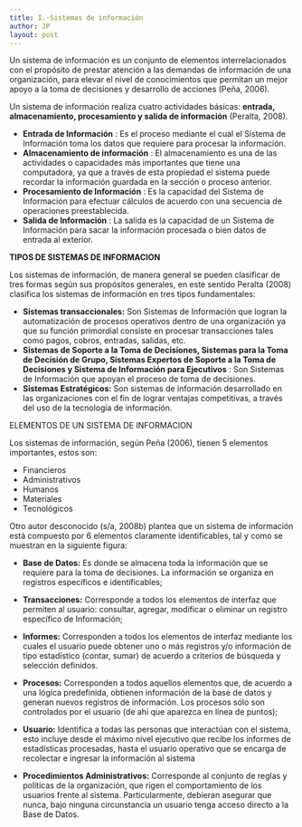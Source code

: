 ```yaml
---
title: I.-Sistemas de información
author: JP
layout: post
---
```


Un sistema de información es un conjunto de elementos interrelacionados con el propósito de prestar atención a las demandas de información de una organización, para elevar el nivel de conocimientos que permitan un mejor apoyo a la toma de decisiones y desarrollo de acciones (Peña, 2006).

Un sistema de información realiza cuatro actividades básicas:  **entrada, almacenamiento, procesamiento y salida de información** (Peralta, 2008).

- **Entrada de Información** : Es el proceso mediante el cual el Sistema de Información toma los datos que requiere para procesar la información.
- **Almacenamiento de información** : El almacenamiento es una de las actividades o capacidades más importantes que tiene una computadora, ya que a través de esta propiedad el sistema puede recordar la información guardada en la sección o proceso anterior.
- **Procesamiento de Información** : Es la capacidad del Sistema de Información para efectuar cálculos de acuerdo con una secuencia de operaciones preestablecida.
- **Salida de Información** : La salida es la capacidad de un Sistema de Información para sacar la información procesada o bien datos de entrada al exterior.

**TIPOS DE SISTEMAS DE INFORMACION**

Los sistemas de información, de manera general se pueden clasificar de tres formas según sus propósitos generales, en este sentido Peralta (2008) clasifica los sistemas de información en tres tipos fundamentales:

- **Sistemas transaccionales:** Son Sistemas de Información que logran la automatización de procesos operativos dentro de una organización ya que su función primordial consiste en procesar transacciones tales como pagos, cobros, entradas, salidas, etc.
- **Sistemas de Soporte a la Toma de Decisiones, Sistemas para la Toma de Decisión de Grupo, Sistemas Expertos de Soporte a la Toma de Decisiones y Sistema de Información para Ejecutivos** : Son Sistemas de Información que apoyan el proceso de toma de decisiones.
- **Sistemas Estratégicos:** Son sistemas de información desarrollado en las organizaciones con el fin de lograr ventajas competitivas, a través del uso de la tecnología de información.

ELEMENTOS DE UN SISTEMA DE INFORMACION

Los sistemas de información, según Peña (2006), tienen 5 elementos importantes, estos son:

  - Financieros
  - Administrativos
  - Humanos
  - Materiales
  - Tecnológicos

Otro autor desconocido (s/a, 2008b) plantea que un sistema de información está compuesto por 6 elementos claramente identificables, tal y como se muestran en la siguiente figura:

- **Base de Datos:** Es donde se almacena toda la información que se requiere para la toma de decisiones. La información se organiza en registros específicos e identificables;
- **Transacciones:** Corresponde a todos los elementos de interfaz que permiten al usuario: consultar, agregar, modificar o eliminar un registro específico de Información;
- **Informes:** Corresponden a todos los elementos de interfaz mediante los cuales el usuario puede obtener uno o más registros y/o información de tipo estadístico (contar, sumar) de acuerdo a criterios de búsqueda y selección definidos.
- **Procesos:** Corresponden a todos aquellos elementos que, de acuerdo a una lógica predefinida, obtienen información de la base de datos y generan nuevos registros de información. Los procesos sólo son controlados por el usuario (de ahi que aparezca en línea de puntos);
- **Usuario:** Identifica a todas las personas que interactúan con el sistema, esto incluye desde el máximo nivel ejecutivo que recibe los informes de estadísticas procesadas, hasta el usuario operativo que se encarga de recolectar e ingresar la información al sistema

- **Procedimientos Administrativos:** Corresponde al conjunto de reglas y políticas de la organización, que rigen el comportamiento de los usuarios frente al sistema. Particularmente, debieran asegurar que nunca, bajo ninguna circunstancia un usuario tenga acceso directo a la Base de Datos.